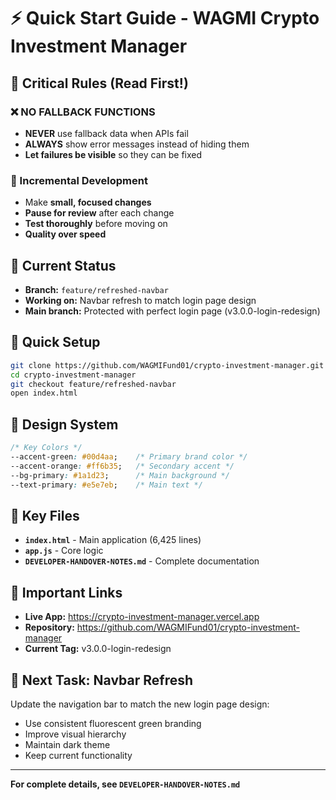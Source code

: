 # ⚡ Quick Start Guide - WAGMI Crypto Investment Manager

## 🚨 Critical Rules (Read First!)

### **❌ NO FALLBACK FUNCTIONS**
- **NEVER** use fallback data when APIs fail
- **ALWAYS** show error messages instead of hiding them
- **Let failures be visible** so they can be fixed

### **🔄 Incremental Development**
- Make **small, focused changes**
- **Pause for review** after each change
- **Test thoroughly** before moving on
- **Quality over speed**

## 🎯 Current Status
- **Branch:** `feature/refreshed-navbar`
- **Working on:** Navbar refresh to match login page design
- **Main branch:** Protected with perfect login page (v3.0.0-login-redesign)

## 🚀 Quick Setup
```bash
git clone https://github.com/WAGMIFund01/crypto-investment-manager.git
cd crypto-investment-manager
git checkout feature/refreshed-navbar
open index.html
```

## 🎨 Design System
```css
/* Key Colors */
--accent-green: #00d4aa;    /* Primary brand color */
--accent-orange: #ff6b35;   /* Secondary accent */
--bg-primary: #1a1d23;      /* Main background */
--text-primary: #e5e7eb;    /* Main text */
```

## 📁 Key Files
- **`index.html`** - Main application (6,425 lines)
- **`app.js`** - Core logic
- **`DEVELOPER-HANDOVER-NOTES.md`** - Complete documentation

## 🔗 Important Links
- **Live App:** https://crypto-investment-manager.vercel.app
- **Repository:** https://github.com/WAGMIFund01/crypto-investment-manager
- **Current Tag:** v3.0.0-login-redesign

## 🎯 Next Task: Navbar Refresh
Update the navigation bar to match the new login page design:
- Use consistent fluorescent green branding
- Improve visual hierarchy
- Maintain dark theme
- Keep current functionality

---
**For complete details, see `DEVELOPER-HANDOVER-NOTES.md`**

